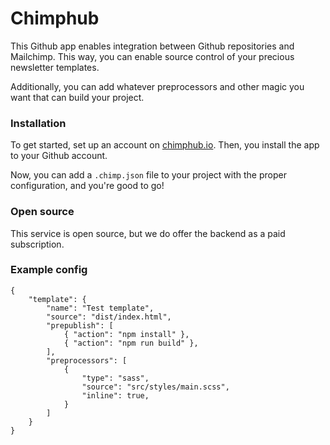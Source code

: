 # Chimphub

This Github app enables integration between Github repositories and Mailchimp. This way, you can enable source control of your precious newsletter templates.

Additionally, you can add whatever preprocessors and other magic you want that can build your project.

### Installation

To get started, set up an account on [chimphub.io](https://chimphub.io). Then, you install the app to your Github account.

Now, you can add a `.chimp.json` file to your project with the proper configuration, and you're good to go!

### Open source

This service is open source, but we do offer the backend as a paid subscription.

### Example config

```
{
    "template": {
        "name": "Test template",
        "source": "dist/index.html",
        "prepublish": [
            { "action": "npm install" },
            { "action": "npm run build" },
        ],
        "preprocessors": [
            {
                "type": "sass",
                "source": "src/styles/main.scss",
                "inline": true,
            }
        ]
    }
}
```
